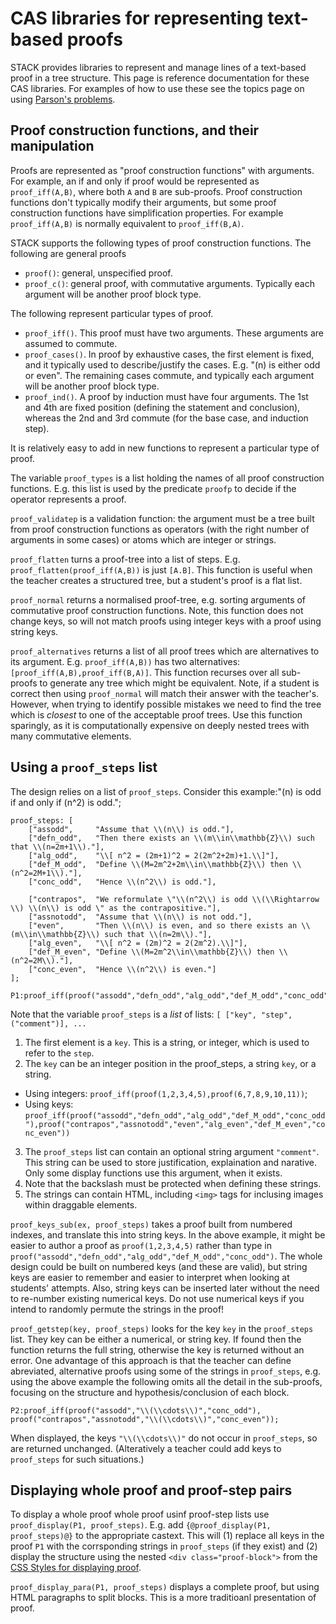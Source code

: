 # CAS libraries for representing text-based proofs

STACK provides libraries to represent and manage lines of a text-based proof in a tree structure.  This page is reference documentation for these CAS libraries.  For examples of how to use these see the topics page on using [Parson's problems](../Topics/Parsons.md).

## Proof construction functions, and their manipulation

Proofs are represented as "proof construction functions" with arguments.  For example, an if and only if proof would be represented as `proof_iff(A,B)`, where both `A` and `B` are sub-proofs. Proof construction functions don't typically modify their arguments, but some proof construction functions have simplification properties.  For example `proof_iff(A,B)` is normally equivalent to `proof_iff(B,A)`.

STACK supports the following types of proof construction functions.  The following are general proofs

* `proof()`: general, unspecified proof.
* `proof_c()`: general proof, with commutative arguments.  Typically each argument will be another proof block type.

The following represent particular types of proof.

* `proof_iff()`.  This proof must have two arguments.  These arguments are assumed to commute.
* `proof_cases()`. In proof by exhaustive cases, the first element is fixed, and it typically used to describe/justify the cases.  E.g. "\(n\) is either odd or even".  The remaining cases commute, and typically each argument will be another proof block type.
* `proof_ind()`.  A proof by induction must have four arguments.  The 1st and 4th are fixed position (defining the statement and conclusion), whereas the 2nd and 3rd commute (for the base case, and induction step).

It is relatively easy to add in new functions to represent a particular type of proof.

The variable `proof_types` is a list holding the names of all proof construction functions.   E.g. this list is used by the predicate `proofp` to decide if the operator represents a proof.

`proof_validatep` is a validation function: the argument must be a tree built from proof construction functions as operators (with the right number of arguments in some cases) or atoms which are integer or strings.

`proof_flatten` turns a proof-tree into a list of steps.  E.g. `proof_flatten(proof_iff(A,B))` is just `[A.B]`.  This function is useful when the teacher creates a structured tree, but a student's proof is a flat list.

`proof_normal` returns a normalised proof-tree, e.g. sorting arguments of commutative proof construction functions.  Note, this function does not change keys, so will not match proofs using integer keys with a proof using string keys.

`proof_alternatives` returns a list of all proof trees which are alternatives to its argument.  E.g. `proof_iff(A,B))` has two alternatives:  `[proof_iff(A,B),proof_iff(B,A)]`.  This function recurses over all sub-proofs to generate any tree which might be equivalent.  Note, if a student is correct then using `proof_normal` will match their answer with the teacher's.  However, when trying to identify possible mistakes we need to find the tree which is _closest_ to one of the acceptable proof trees.  Use this function sparingly, as it is computationally expensive on deeply nested trees with many commutative elements.

## Using a `proof_steps` list

The design relies on a list of `proof_steps`.   Consider this example:"\(n\) is odd if and only if \(n^2\) is odd.";

````
proof_steps: [
    ["assodd",     "Assume that \\(n\\) is odd."],
    ["defn_odd",   "Then there exists an \\(m\\in\\mathbb{Z}\\) such that \\(n=2m+1\\)."],
    ["alg_odd",    "\\[ n^2 = (2m+1)^2 = 2(2m^2+2m)+1.\\]"],
    ["def_M_odd",  "Define \\(M=2m^2+2m\\in\\mathbb{Z}\\) then \\(n^2=2M+1\\)."],
    ["conc_odd",   "Hence \\(n^2\\) is odd."],

    ["contrapos",  "We reformulate \"\\(n^2\\) is odd \\(\\Rightarrow \\) \\(n\\) is odd \" as the contrapositive."],
    ["assnotodd",  "Assume that \\(n\\) is not odd."],
    ["even",       "Then \\(n\\) is even, and so there exists an \\(m\\in\\mathbb{Z}\\) such that \\(n=2m\\)."],
    ["alg_even",   "\\[ n^2 = (2m)^2 = 2(2m^2).\\]"],
    ["def_M_even", "Define \\(M=2m^2\\in\\mathbb{Z}\\) then \\(n^2=2M\\)."],
    ["conc_even",  "Hence \\(n^2\\) is even."]
];

P1:proof_iff(proof("assodd","defn_odd","alg_odd","def_M_odd","conc_odd"),proof("contrapos","assnotodd","even","alg_even","def_M_even","conc_even"));
````

Note that the variable `proof_steps` is a _list_ of lists:  `[ ["key", "step", ("comment")], ...`

1. The first element is a `key`. This is a string, or integer, which is used to refer to the `step`.
2. The `key` can be an integer position in the proof_steps, a string `key`, or a string.
  * Using integers: `proof_iff(proof(1,2,3,4,5),proof(6,7,8,9,10,11))`;
  * Using keys: `proof_iff(proof("assodd","defn_odd","alg_odd","def_M_odd","conc_odd"),proof("contrapos","assnotodd","even","alg_even","def_M_even","conc_even"))`
3. The `proof_steps` list can contain an optional string argument `"comment"`.  This string can be used to store justification, explaination and narative.  Only some display functions use this argument, when it exists.
4. Note that the backslash must be protected when defining these strings.
5. The strings can contain HTML, including `<img>` tags for inclusing images within draggable elements.

`proof_keys_sub(ex, proof_steps)` takes a proof built from numbered indexes, and translate this into string keys.  In the above example, it might be easier to author a proof as `proof(1,2,3,4,5)` rather than type in `proof("assodd","defn_odd","alg_odd","def_M_odd","conc_odd")`. The whole design could be built on numbered keys (and these are valid), but string keys are easier to remember and easier to interpret when looking at students' attempts.  Also, string keys can be inserted later without the need to re-number existing numerical keys. Do not use numerical keys if you intend to randomly permute the strings in the proof!

`proof_getstep(key, proof_steps)` looks for the key `key` in the `proof_steps` list.  They key can be either a numerical, or string key.  If found then the function returns the full string, otherwise the key is returned without an error.  One advantage of this approach is that the teacher can define abreviated, alternative proofs using some of the strings in `proof_steps`, e.g. using the above example the following omits all the detail in the sub-proofs, focusing on the structure and hypothesis/conclusion of each block.

````
P2:proof_iff(proof("assodd","\\(\\cdots\\)","conc_odd"), proof("contrapos","assnotodd","\\(\\cdots\\)","conc_even"));
````

When displayed, the keys `"\\(\\cdots\\)"` do not occur in `proof_steps`, so are returned unchanged.  (Alteratively a teacher could add keys to `proof_steps` for such situations.)

## Displaying whole proof and proof-step pairs

To display a whole proof whole proof usinf proof-step lists use `proof_display(P1, proof_steps)`.  E.g. add `{@proof_display(P1, proof_steps)@}` to the appropriate castext.  This will (1) replace all keys in the proof `P1` with the corrsponding strings in `proof_steps` (if they exist) and (2) display the structure using the nested `<div class="proof-block">` from the [CSS Styles for displaying proof](Proof_styles.md).

`proof_display_para(P1, proof_steps)` displays a complete proof, but using HTML paragraphs to split blocks.  This is a more traditioanl presentation of proof.

